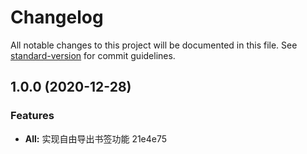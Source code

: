 # Changelog

All notable changes to this project will be documented in this file. See [standard-version](https://github.com/conventional-changelog/standard-version) for commit guidelines.

## 1.0.0 (2020-12-28)


### Features

* **All:** 实现自由导出书签功能 21e4e75
